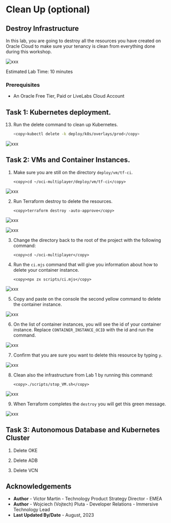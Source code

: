 # Clean Up (optional)

## Destroy Infrastructure

In this lab, you are going to destroy all the resources you have created on Oracle Cloud to make sure your tenancy is clean from everything done during this workshop.

![xxx](images/xxx.png)

Estimated Lab Time: 10 minutes

### Prerequisites

* An Oracle Free Tier, Paid or LiveLabs Cloud Account

## Task 1: Kubernetes deployment.

13. Run the delete command to clean up Kubernetes.

    ```bash
    <copy>kubectl delete -k deploy/k8s/overlays/prod</copy>
    ```

  ![xxx](images/xxx.png)

## Task 2: VMs and Container Instances.

1. Make sure you are still on the directory `deploy/vm/tf-ci`.

    ```
    <copy>cd ~/oci-multiplayer/deploy/vm/tf-ci</copy>
    ```

  ![xxx](images/xxx.png)

2. Run Terraform destroy to delete the resources.

    ```
    <copy>terraform destroy -auto-approve</copy>
    ```

  ![xxx](/images/xxx.png) 

  ![xxx](/images/xxx.png) 

3. Change the directory back to the root of the project with the following command:

    ```
    <copy>cd ~/oci-multiplayer</copy>
    ```

4. Run the `ci.mjs` command that will give you information about how to delete your container instance.

    ```
    <copy>npx zx scripts/ci.mjs</copy>
    ```

  ![xxx](/images/xxx.png) 

5. Copy and paste on the console the second yellow command to delete the container instance.

  ![xxx](/images/xxx.png) 

6. On the list of container instances, you will see the id of your container instance. Replace `CONTAINER_INSTANCE_OCID` with the id and run the command.

  ![xxx](/images/xxx.png) 

7. Confirm that you are sure you want to delete this resource by typing `y`.

  ![xxx](/images/xxx.png) 

8. Clean also the infrastructure from Lab 1 by running this command:

    ```
    <copy>./scripts/stop_VM.sh</copy>
    ```

  ![xxx](/images/xxx.png) 

9. When Terraform completes the `destroy` you will get this green message.

  ![xxx](/images/xxx.png) 

## Task 3: Autonomous Database and Kubernetes Cluster

1. Delete OKE

2. Delete ADB

3. Delete VCN

## Acknowledgements

* **Author** - Victor Martin - Technology Product Strategy Director - EMEA
* **Author** - Wojciech (Vojtech) Pluta - Developer Relations - Immersive Technology Lead
* **Last Updated By/Date** - August, 2023
